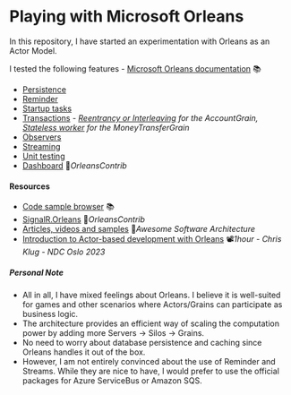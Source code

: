 # Playing with Microsoft Orleans

In this repository, I have started an experimentation with Orleans as an Actor Model.

I tested the following features - [Microsoft Orleans documentation](https://learn.microsoft.com/en-us/dotnet/orleans/overview) 📚

- [Persistence](https://learn.microsoft.com/en-us/dotnet/orleans/grains/grain-persistence)
- [Reminder](https://learn.microsoft.com/en-us/dotnet/orleans/grains/timers-and-reminders)
- [Startup tasks](https://learn.microsoft.com/en-us/dotnet/orleans/host/configuration-guide/startup-tasks)
- [Transactions](https://learn.microsoft.com/en-us/dotnet/orleans/grains/transactions) - *[Reentrancy or Interleaving](https://learn.microsoft.com/en-us/dotnet/orleans/grains/reentrancy) for the AccountGrain, [Stateless worker](https://learn.microsoft.com/en-us/dotnet/orleans/grains/stateless-worker-grains) for the MoneyTransferGrain*
- [Observers](https://learn.microsoft.com/en-us/dotnet/orleans/grains/observers)
- [Streaming](https://learn.microsoft.com/en-us/dotnet/orleans/streaming)
- [Unit testing](https://learn.microsoft.com/en-us/dotnet/orleans/implementation/testing)
- [Dashboard](https://github.com/OrleansContrib/OrleansDashboard) 👤*OrleansContrib*

#### Resources

- [Code sample browser](https://learn.microsoft.com/en-us/samples/browse/?filter-products=orle&products=dotnet-orleans) 📚
- [SignalR.Orleans](https://github.com/OrleansContrib/SignalR.Orleans) 👤*OrleansContrib*
- [Articles, videos and samples](https://awesome-architecture.com/actor-model-architecture/orleans) 📓*Awesome Software Architecture*
- [Introduction to Actor-based development with Orleans](https://youtu.be/-NdkAW_NAb8) 📽️*1hour - Chris Klug - NDC Oslo 2023*

##### Personal Note

- All in all, I have mixed feelings about Orleans. I believe it is well-suited for games and other scenarios where Actors/Grains can participate as business logic.
- The architecture provides an efficient way of scaling the computation power by adding more Servers -> Silos -> Grains.
- No need to worry about database persistence and caching since Orleans handles it out of the box.
- However, I am not entirely convinced about the use of Reminder and Streams. While they are nice to have, I would prefer to use the official packages for Azure ServiceBus or Amazon SQS.